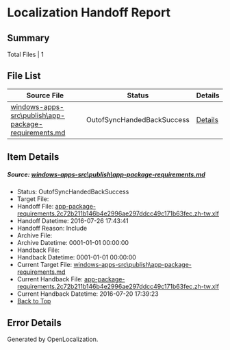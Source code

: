 # <a name='report-top'></a> Localization Handoff Report

## Summary
 Total Files | 1

## File List
 Source File | Status | Details 
 ----------- | ------ | ------- 
 [windows-apps-src\publish\app-package-requirements.md](https://github.com/Microsoft/windows-apps/blob/c15d4153f6ae83cc7bf1ae02d834bd07189e38ab/windows-apps-src/publish/app-package-requirements.md) | OutofSyncHandedBackSuccess | [Details](#9b4a8cd228fdbb4978b74f5d7773eaaf8a1a970d3653)

## Item Details
##### <a name='9b4a8cd228fdbb4978b74f5d7773eaaf8a1a970d3653'></a> Source: [windows-apps-src\publish\app-package-requirements.md](https://github.com/Microsoft/windows-apps/blob/c15d4153f6ae83cc7bf1ae02d834bd07189e38ab/windows-apps-src/publish/app-package-requirements.md)
* Status: OutofSyncHandedBackSuccess
* Target File: 
* Handoff File: [app-package-requirements.2c72b211b146b4e2996ae297ddcc49c171b63fec.zh-tw.xlf](https://github.com/Microsoft/WDG.handoff/blob/f2248b0bc0383f60b922737725d47ed25e152cb1/ol-handoff/Microsoft/windows-apps.zh-tw/master/app-package-requirements.2c72b211b146b4e2996ae297ddcc49c171b63fec.zh-tw.xlf)
* Handoff Datetime: 2016-07-26 17:43:41
* Handoff Reason: Include
* Archive File: 
* Archive Datetime: 0001-01-01 00:00:00
* Handback File: 
* Handback Datetime: 0001-01-01 00:00:00
* Current Target File: [windows-apps-src\publish\app-package-requirements.md](https://github.com/Microsoft/windows-apps.zh-tw/blob/28d9426b29c49ad4d7d36ad8929a7eab1d0bd985/windows-apps-src/publish/app-package-requirements.md)
* Current Handback File: [app-package-requirements.2c72b211b146b4e2996ae297ddcc49c171b63fec.zh-tw.xlf](https://github.com/Microsoft/WDG.handback/blob/ba466a2470429e980e411fcb9bc1043d0c07ebdd/ol-handback/Microsoft/windows-apps.zh-tw/master/app-package-requirements.2c72b211b146b4e2996ae297ddcc49c171b63fec.zh-tw.xlf)
* Current Handback Datetime: 2016-07-20 17:39:23
* [Back to Top](#report-top)


## Error Details

Generated by OpenLocalization.
